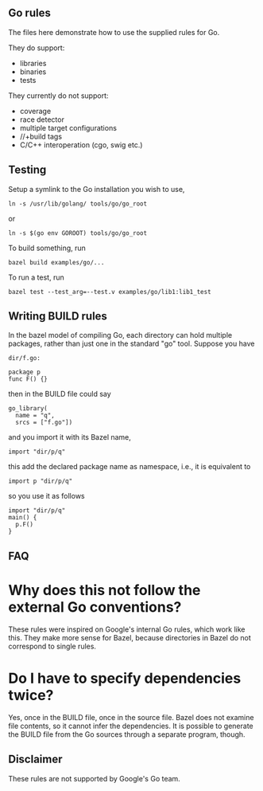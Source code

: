
Go rules
--------

The files here demonstrate how to use the supplied rules for Go.

They do support:

  * libraries
  * binaries
  * tests

They currently do not support:

  * coverage
  * race detector
  * multiple target configurations
  * //+build tags
  * C/C++ interoperation (cgo, swig etc.)


Testing
-------

Setup a symlink to the Go installation you wish to use,

    ln -s /usr/lib/golang/ tools/go/go_root

or

    ln -s $(go env GOROOT) tools/go/go_root

To build something, run

    bazel build examples/go/...

To run a test, run

	bazel test --test_arg=--test.v examples/go/lib1:lib1_test


Writing BUILD rules
-------------------

In the bazel model of compiling Go, each directory can hold multiple
packages, rather than just one in the standard "go" tool. Suppose you
have

    dir/f.go:

    package p
    func F() {}

then in the BUILD file could say

    go_library(
      name = "q",
      srcs = ["f.go"])

and you import it with its Bazel name,

    import "dir/p/q"

this add the declared package name as namespace, i.e., it is
equivalent to

    import p "dir/p/q"

so you use it as follows

    import "dir/p/q"
    main() {
      p.F()
    }



FAQ
---


# Why does this not follow the external Go conventions?

These rules were inspired on Google's internal Go rules, which work
like this. They make more sense for Bazel, because directories in
Bazel do not correspond to single rules.


# Do I have to specify dependencies twice?

Yes, once in the BUILD file, once in the source file. Bazel does not
examine file contents, so it cannot infer the dependencies.  It is
possible to generate the BUILD file from the Go sources through a
separate program, though.


Disclaimer
----------

These rules are not supported by Google's Go team.

